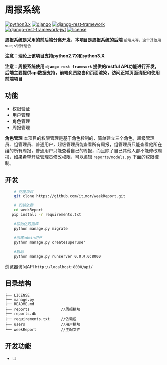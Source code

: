 # 周报系统 #

[![python3.x](https://img.shields.io/badge/python-3.X-brightgreen.svg)](https://www.python.org/)
[![django](https://img.shields.io/badge/django-1.11.4-brightgreen.svg)](https://www.djangoproject.com/)
[![django-rest-framework](https://img.shields.io/badge/djangorestframework-3.6.3-brightgreen.svg)](http://www.django-rest-framework.org/)
[![django-rest-framework-jwt](https://img.shields.io/badge/djangorestframeworkjwt-1.11.0-brightgreen.svg)](https://github.com/GetBlimp/django-rest-framework-jwt)
[![license](https://img.shields.io/github/license/mashape/apistatus.svg)](https://github.com/itimor/report-frontend/blob/master/LICENSE)

**周报系统是采用的前后端分离开发，本项目是周报系统的后端** `前端未写，这个其他用vuejs很好结合`

**注意：理论上该项目支持python2.7X和python3.X**

**注意：周报系统使用 `django rest framework` 提供的restful API功能进行开发，后端主要提供api数据支持，前端负责路由和页面渲染，访问正常页面请配和使用前端项目** 

## 功能
- 权限验证
- 用户管理
- 角色管理
- 周报管理

**角色管理**
本项目的权限管理是基于角色控制的，简单建立三个角色，超级管理员、组管理员、普通用户，超级管理员能查看所有周报，组管理员只能查看他所在组的所有周报，普通用户只能查看自己的周报，而且除了自己其他人都不能修改周报，如果希望开放管理员修改权限，可以编辑 `reports/models.py` 下面的权限控制。

## 开发
```bash
    # 克隆项目
    git clone https://github.com/itimor/weekReport.git

    # 安装依赖
    cd weekReport
   pip install -r requirements.txt
 
    #初始化数据库
    python manage.py migrate
    
    #创建admin用户
    python manage.py createsuperuser 
    
    #启动
    python manage.py runserver 0.0.0.0:8000

```
浏览器访问API `http://localhost:8000/api/`

## 目录结构
```shell
├── LICENSE
├── manage.py
├── README.md
├── reports              //周报模块
├── reports.db
├── requirements.txt     //依赖包
├── users                //用户模块
└── weekReport           //主配文件

```

## 开发功能
- [ ] 
